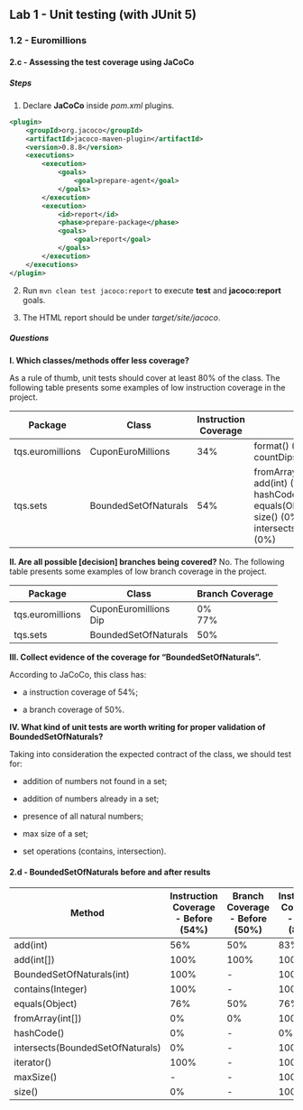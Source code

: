 ## Lab 1 - Unit testing (with JUnit 5)

### 1.2 - Euromillions

#### 2.c - Assessing the test coverage using JaCoCo

##### Steps

1. Declare **JaCoCo** inside *pom.xml* plugins.

```xml
<plugin>
    <groupId>org.jacoco</groupId>
    <artifactId>jacoco-maven-plugin</artifactId>
    <version>0.8.8</version>
    <executions>
        <execution>
            <goals>
                <goal>prepare-agent</goal>
            </goals>
        </execution>
        <execution>
            <id>report</id>
            <phase>prepare-package</phase>
            <goals>
                <goal>report</goal>
            </goals>
        </execution>
    </executions>
</plugin>
```

2. Run `mvn clean test jacoco:report` to execute **test** and **jacoco:report** goals.

3. The HTML report should be under *target/site/jacoco*.

##### Questions

**I. Which classes/methods offer less coverage?**

As a rule of thumb, unit tests should cover at least 80% of the class. The following table presents some examples of low instruction coverage in the project.

| Package          | Class                | Instruction Coverage | Methods                                                                                                                                    |
| ---------------- | -------------------- | -------------------- | ------------------------------------------------------------------------------------------------------------------------------------------ |
| tqs.euromillions | CuponEuroMillions    | 34%                  | format() (0%)<br>countDips() (0%)                                                                                                          |
| tqs.sets         | BoundedSetOfNaturals | 54%                  | fromArray(int[]) (0%)<br>add(int) (56%)<br>hashCode() (0%)<br>equals(Object) (76%)<br>size() (0%)<br>intersects(BoundedSetOfNaturals) (0%) |

**II. Are all possible [decision] branches being covered?** No. The following table presents some examples of low branch coverage in the project.

| Package          | Class                    | Branch Coverage |
| ---------------- | ------------------------ | --------------- |
| tqs.euromillions | CuponEuromillions<br>Dip | 0%<br>77%       |
| tqs.sets         | BoundedSetOfNaturals     | 50%             |

**III. Collect evidence of the coverage for “BoundedSetOfNaturals”.**

According to JaCoCo, this class has:

- a instruction coverage of 54%;

- a branch coverage of 50%.

**IV. What kind of unit tests are worth writing for proper validation of BoundedSetOfNaturals?**

Taking into consideration the expected contract of the class, we should test for:

- addition of numbers not found in a set;

- addition of numbers already in a set;

- presence of all natural numbers;

- max size of a set;

- set operations (contains, intersection).

#### 2.d - BoundedSetOfNaturals before and after results

| Method                           | Instruction Coverage - Before (54%) | Branch Coverage - Before (50%) | Instruction Coverage - After (87%) | Branch Coverage - After (80%) |
| -------------------------------- | ----------------------------------- | ------------------------------ | ---------------------------------- | ----------------------------- |
| add(int)                         | 56%                                 | 50%                            | 83%                                | 83%                           |
| add(int[])                       | 100%                                | 100%                           | 100%                               | 100%                          |
| BoundedSetOfNaturals(int)        | 100%                                | -                              | 100%                               | -                             |
| contains(Integer)                | 100%                                | -                              | 100%                               | -                             |
| equals(Object)                   | 76%                                 | 50%                            | 76%                                | 50%                           |
| fromArray(int[])                 | 0%                                  | 0%                             | 100%                               | 100%                          |
| hashCode()                       | 0%                                  | -                              | 0%                                 | -                             |
| intersects(BoundedSetOfNaturals) | 0%                                  | -                              | 100%                               | 100%                          |
| iterator()                       | 100%                                | -                              | 100%                               | -                             |
| maxSize()                        | -                                   | -                              | 100%                               | -                             |
| size()                           | 0%                                  | -                              | 100%                               | -                             |
